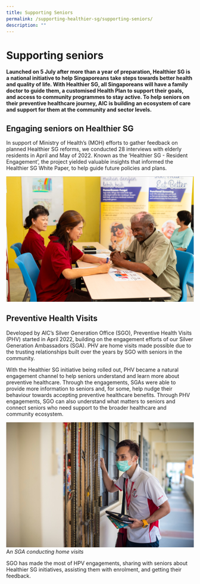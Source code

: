 ```yaml
---
title: Supporting Seniors
permalink: /supporting-healthier-sg/supporting-seniors/
description: ""
---
```

# Supporting seniors
**Launched on 5 July after more than a year of preparation, Healthier SG is a national initiative to help Singaporeans take steps towards better health and quality of life. With Healthier SG, all Singaporeans will have a family doctor to guide them, a customised Health Plan to support their goals, and access to community programmes to stay active. To help seniors on their preventive healthcare journey, AIC is building an ecosystem of care and support for them at the community and sector levels.**

## Engaging seniors on Healthier SG 
In support of Ministry of Health’s (MOH) efforts to gather feedback on planned Healthier SG reforms, we conducted 28 interviews with elderly residents in April and May of 2022. Known as the ‘Healthier SG - Resident Engagement’, the project yielded valuable insights that informed the Healthier SG White Paper, to help guide future policies and plans.

![](/images/supporting-seniors-image4.png)

## Preventive Health Visits
Developed by AIC’s Silver Generation Office (SGO), Preventive Health Visits (PHV) started in April 2022, building on the engagement efforts of our Silver Generation Ambassadors (SGA). PHV are home visits made possible due to the trusting relationships built over the years by SGO with seniors in the community.

With the Healthier SG initiative being rolled out, PHV became a natural engagement channel to help seniors understand and learn more about preventive healthcare. Through the engagements, SGAs were able to provide more information to seniors and, for some, help nudge their behaviour towards accepting preventive healthcare benefits. Through PHV engagements, SGO can also understand what matters to seniors and connect seniors who need support to the broader healthcare and community ecosystem.

![](/images/preventive-health-visits.jpeg)
A*n SGA conducting home visits*

SGO has made the most of HPV engagements, sharing with seniors about Healthier SG initiatives, assisting them with enrolment, and getting their feedback.